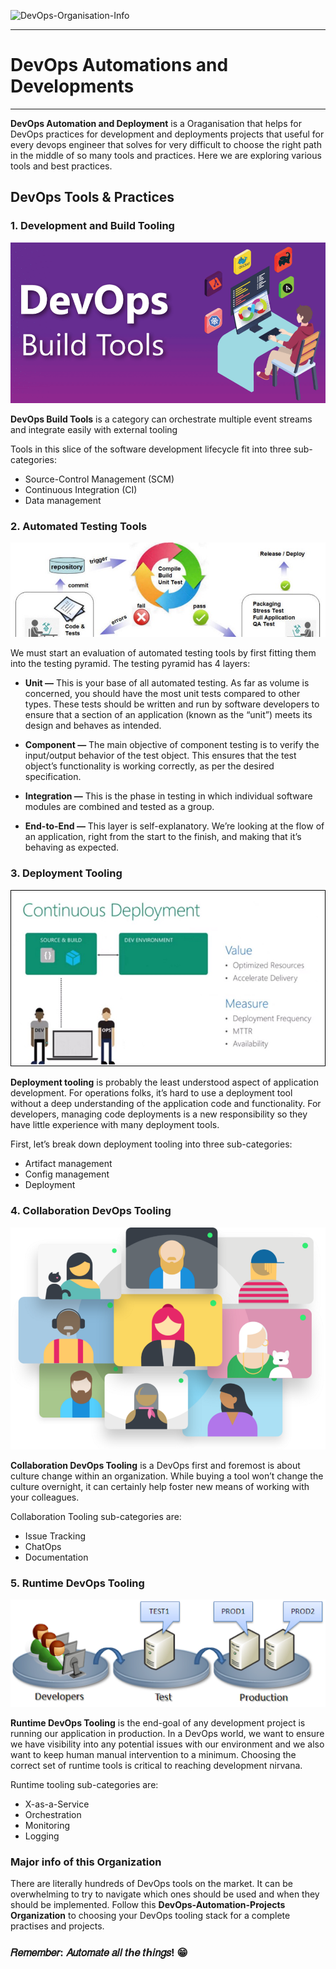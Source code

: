 ![DevOps-Organisation-Info](https://github.com/DevOps-Automation-Projects/.github/blob/main/profile/pic-1.gif)

---
# DevOps Automations and Developments
---

**DevOps Automation and Deployment** is a Oraganisation that helps for DevOps practices for development and deployments projects that useful for every devops engineer that solves for very difficult to choose the right path in the middle of so many tools and practices. Here we are exploring various tools and best practices.

## DevOps Tools & Practices

### 1. Development and Build Tooling

![Devops-Buildtools](https://github.com/DevOps-Automation-Projects/.github/blob/main/profile/Devops-Buildtools.png)

**DevOps Build Tools** is a category can orchestrate multiple event streams and integrate easily with external tooling

Tools in this slice of the software development lifecycle fit into three sub-categories:
* Source-Control Management (SCM)
* Continuous Integration (CI)
* Data management


### 2. Automated Testing Tools

![Automated-Testing-Tools](https://github.com/DevOps-Automation-Projects/.github/blob/main/profile/Automated-Testing-Tools.png)

We must start an evaluation of automated testing tools by first fitting them into the testing pyramid. The testing pyramid has 4 layers:

* **Unit —** This is your base of all automated testing. As far as volume is concerned, you should have the most unit tests compared to other types. These tests should be written and run by software developers to ensure that a section of an application (known as the “unit”) meets its design and behaves as intended.

* **Component —** The main objective of component testing is to verify the input/output behavior of the test object. This ensures that the test object’s functionality is working correctly, as per the desired specification.

* **Integration —** This is the phase in testing in which individual software modules are combined and tested as a group.

* **End-to-End —** This layer is self-explanatory. We’re looking at the flow of an application, right from the start to the finish, and making that it’s behaving as expected.

### 3. Deployment Tooling

![Deployment Tooling](https://github.com/DevOps-Automation-Projects/.github/blob/main/profile/Deployment-Tooling.png)

**Deployment tooling** is probably the least understood aspect of application development. For operations folks, it’s hard to use a deployment tool without a deep understanding of the application code and functionality. For developers, managing code deployments is a new responsibility so they have little experience with many deployment tools.

First, let’s break down deployment tooling into three sub-categories:
* Artifact management
* Config management
* Deployment

### 4. Collaboration DevOps Tooling

![Collaboration DevOps Tooling](https://github.com/DevOps-Automation-Projects/.github/blob/main/profile/Collaboration-DevOps-Tooling.png)

**Collaboration DevOps Tooling** is a DevOps first and foremost is about culture change within an organization. While buying a tool won’t change the culture overnight, it can certainly help foster new means of working with your colleagues.

Collaboration Tooling sub-categories are:
* Issue Tracking
* ChatOps
* Documentation

### 5. Runtime DevOps Tooling

![Runtime DevOps Tooling](https://github.com/DevOps-Automation-Projects/.github/blob/main/profile/Runtime-DevOps-Tooling.png)

**Runtime DevOps Tooling** is the end-goal of any development project is running our application in production. In a DevOps world, we want to ensure we have visibility into any potential issues with our environment and we also want to keep human manual intervention to a minimum. Choosing the correct set of runtime tools is critical to reaching development nirvana.

Runtime tooling sub-categories are:
* X-as-a-Service
* Orchestration
* Monitoring
* Logging

### Major info of this Organization

There are literally hundreds of DevOps tools on the market. It can be overwhelming to try to navigate which ones should be used and when they should be implemented. Follow this **DevOps-Automation-Projects Organization** to choosing your DevOps tooling stack for a complete practises and projects.

### 𝑅𝑒𝑚𝑒𝑚𝑏𝑒𝑟: 𝐴𝑢𝑡𝑜𝑚𝑎𝑡𝑒 𝑎𝑙𝑙 𝑡ℎ𝑒 𝑡ℎ𝑖𝑛𝑔𝑠! 😁
